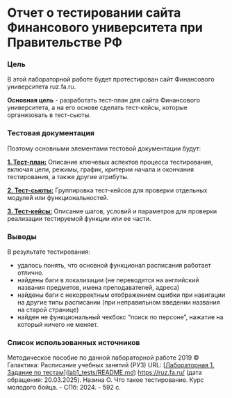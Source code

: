 # Отчет о тестировании сайта Финансового университета при Правительстве  РФ
### Цель
В этой лабораторной работе будет протестирован сайт Финансового университета ruz.fa.ru. 

**Основная цель** - разработать тест-план для сайта Финансового университета, а на его основе сделать тест-кейсы, которые организовать в тест-сьюты.

### Тестовая документация
Поэтому основными элементами тестовой документации будут:

**[1. Тест-план:](test_plan.md)** Описание ключевых аспектов процесса тестирования, включая цели, режимы, график, критерии начала и окончания тестирования, а также другие атрибуты.

**[2. Тест-сьюты:](test_suits.md)** Группировка тест-кейсов для проверки отдельных модулей или функциональностей.

**[3. Тест-кейсы:](test_cases.md)** Описание шагов, условий и параметров для проверки реализации тестируемой функции или ее части.

### Выводы
В результате тестирования:
- удалось понять, что основной функционал расписания работает отлично.
- найдены баги в локализации (не переводятся на английский названия предметов, имена преподавателей, адреса)
- найдены баги с некорректным отображением ошибки при навигации на другие типы расписании (при неправильном введении названия на старой странице)
- найден не функциональный чекбокс “поиск по персоне”, нажатие на который ничего не меняет.

### Список использованных источников
Методическое пособие по данной лабораторной работе
2019 © Галактика: Расписание учебных занятий (РУЗ) URL: [[Лабораторная 1. Задание по тестам](https://ruz.fa.ru/)]([lab1_tests/README.md](https://ruz.fa.ru/)) https://ruz.fa.ru/ (дата обращения: 20.03.2025).
Назина О. Что такое тестирование. Курс молодого бойца. - СПб: 2024. - 592 с.

